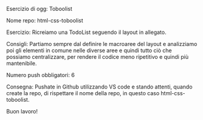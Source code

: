 Esercizio di ogg: Toboolist

Nome repo: html-css-toboolist

Esercizio: Ricreiamo una TodoList seguendo il layout in allegato.

Consigli: Partiamo sempre dal definire le macroaree del layout e analizziamo poi gli elementi in comune nelle diverse aree e quindi tutto ciò che possiamo centralizzare, per rendere il codice meno ripetitivo e quindi più mantenibile.

Numero push obbligatori: 6

Consegna: Pushate in Github utilizzando VS code e stando attenti, quando create la repo, di rispettare il nome della repo, in questo caso html-css-toboolist. 

Buon lavoro!